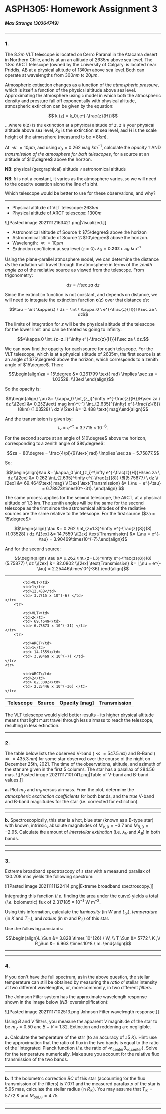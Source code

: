 # ASPH305: Homework Assignment 3
##### Max Stronge (30064749)

***
### 1.
 The $8.2m$ VLT telescope is located on Cerro Paranal in the Atacama desert in Northern Chile, and is at an an altitude of $2635m$ above sea level. The $1.8m$ ARCT telescope (owned by the University of Calgary) is located near Priddis, AB at a physical altitude of $1300m$ above sea level. Both can operate at wavelengths from $300nm$ to $20\mu m$.

Atmospheric extinction changes as a function of the *atmospheric pressure*, which is itself a function of the physical altitude above sea level. Approximating the atmosphere using a model in which both the atmospheric density and pressure fall off exponentially with physical altitude, atmospheric extinction can be given by the equation:

 $$ k (z) = k_0\,e^{-\frac{z}{H}}$$

...where $k(z)$ is the extinction at a physical altitude of $z$, $z$ is your physical altitude above sea level, $k_0$ is the extinction at sea level, and $H$ is the scale height of the atmosphere (measured to be $\approx \,8km$).

At $\ll = 10\mu m$, and using $\kappa_0 = 0.262\text{ mag }km^{-1}$, calculate the *opacity* $\tau$ AND *transmission of the atmosphere for both telescopes*, for a source at an altitude of $10\degree$ above the horizon. 

**NB**: physical (geographical) altitude $\neq$ astronomical altitude

**NB**: $k$ is not a constant, it varies as the atmosphere varies, so we will need to the opacity equation along the line of sight. 

Which telescope would be better to use for these observations, and why?
***
- Physical altitude of VLT telescope: $2635m$
- Physical altitude of ARCT telescope: $1300m$

![[Pasted image 20211112163421.png|Visualized.]]
- Astronomical altitude of Source 1: $75\degree$ above the horizon
- Astronomical altitude of Source 2: $10\degree$ above the horizon. 
- Wavelength: $\ll = 10\mu m$
- Extinction coefficient at sea level ($z=0$): $k_0 = 0.262\text{ mag km}^{-1}$

Using the plane-parallel atmosphere model, we can determine the distance $ds$ the radiation will travel through the atmosphere in terms of the *zenith angle* $za$ of the radiative source as viewed from the telescope. From trigonometry:

$$ds = H \sec za  \ dz$$

Since the extinction function is not constant, and depends on distance, we will need to integrate the extinction function $\kappa(z)$ over that distance $ds$:

$$\tau = \int \kappa(z) \ ds = \int \ \kappa_0 \ e^{-\frac{z}{H}}H\sec za \ dz$$

The limits of integration for $z$ will be the physical altitude of the telescope for the lower limit, and can be treated as going to infinity:

$$=\kappa_0 \int_{z=z_i}^\infty e^{-\frac{z}{H}}H\sec za \ dz.$$

We can now find the opacity for each source for each telescope. For the VLT telescope, which is at a physical altitude of $2635m$, the first source is at an angle of $75\degree$ above the horizon, which corresponds to a zenith angle of $15\degree$. Then:

$$\begin{align}za = 15\degree &= 0.261799 \text{ rad} \implies \sec za = 1.03528. \\[3ex] \end{align}$$

So the opacity is:

$$\begin{align} \tau &= \kappa_0 \int_{z_i}^\infty e^{-\frac{z}{H}}H\sec za \ dz \\[2ex] &= 0.262\text{ mag km}^{-1} \int_{2.635}^{\infty} e^{-\frac{z}{8}} (8km) (1.03528) \ dz \\[2ex] &= 12.488 \text{ mag}\end{align}$$

And the transmission is given by:
$$I_\nu = e^{-\tau} = 3.7715\times 10^{-6}.$$

For the second source at an angle of $10\degree$ above the horizon, corresponding to a zenith angle of $80\degree$:

$$za = 80\degree = \frac{4\pi}{9}\text{ rad} \implies \sec za = 5.75877.$$

So:

$$\begin{align}\tau &= \kappa_0 \int_{z_i}^\infty e^{-\frac{z}{H}}H\sec za \ dz \\[2ex] &= 0.262 \int_{2.635}^\infty e^{-\frac{z}{8}} (8)(5.75877) \ dz \\[2ex] &= 69.4649\text{ mag} \\[3ex] \text{Transmission} &= I_\nu = e^{-\tau} = 6.78873\times10^{-31}. \end{align} $$

The same process applies for the second telescope, the ARCT,  at a physical altitude of $1.3\text{ km}$. The zenith angles will be the same for the second telescope as the first since the astronomical altitudes of the radiative sources are the same relative to the telescope. For the first source ($za = 15\degree$):



$$\begin{align} \tau &= 0.262 \int_{z=1.3}^\infty e^{-\frac{z}{8}}(8) (1.03528) \ dz \\[2ex] &= 14.7559 \\[2ex] \text{Transmission} &= I_\nu = e^{-\tau} = 3.90469\times10^{-7}.\end{align}$$

And for the second source:

$$\begin{align} \tau &= 0.262 \int_{z=1.3}^\infty e^{-\frac{z}{8}}(8) (5.75877) \ dz \\[2ex] &= 82.0802 \\[2ex] \text{Transmission} &= I_\nu = e^{-\tau} = 2.25446\times10^{-36}.\end{align}$$
***
<table>
	<tr>
		<th>Telescope</th>
		<th>Source</th>
		<th>Opacity [mag]</th>
		<th>Transmission</th>
	</tr>
	<tr>
		
			<td>VLT</td>
			<td>1</td>
			<td>12.488</td>
			<td> 3.7715 x 10^(-6) </td>
	</tr>
		<tr>
		
			<td>VLT</td>
			<td>2</td>
			<td> 69.4649</td>
			<td> 6.78873 x 10^(-31) </td>
	</tr>
		<tr>
		
			<td>ARCT</td>
			<td>1</td>
			<td> 14.7559</td>
			<td> 3.90469 x 10^(-7) </td>
	</tr>
	<tr>
		
			<td>ARCT</td>
			<td>2</td>
			<td> 82.0802</td>
			<td> 2.25446 x 10^(-36) </td>
	</tr>
	
</table>

The VLT telescope would yield better results - its higher physical altitude means that light must travel through less airmass to reach the telescope, resulting in less extinction. 

***
### 2.

The table below lists the observed V-band ($\ll = 547.5\,nm$) and B-Band ($\ll =  435.3\,nm$) for some star observed over the course of the night on December 25th, 2021. The time of the observations, altitude, and azimuth of the star are given in the first 5 columns. The star has a parallax of $284.56\text{ mas}$.
![[Pasted image 20211117101741.png|Table of V-band and B-band values.]]

**a.** Plot $m_V$ and $m_B$ versus airmass. From the plot, determine the *atmospheric exctinction coefficients* for both bands, and the *true* V-band and B-band magnitudes for the star (i.e. corrected for extinction).
***

***
	
	
**b.** Spectroscopically, this star is a hot, blue star (known as a B-type star) with known, intrinsic, absolute magnitudes	of $M_{V,0} = -3.7$ and $M_{B,0} = -2.95.$ Calculate the amount of *interstellar extinction* (i.e. $A_V$ and $A_B$) in both bands. 

***

	
***
### 3.

Extreme broadband spectroscopy of a star with a measured parallax of $130.208\text{ mas}$ yields the following spectrum:

![[Pasted image 20211111122414.png|Extreme broadband spectroscopy.]]

Integrating this function (*i.e.* finding the area under the curve) yields a total (*i.e.* bolometric) flux of $2.317185\times10^{-8}\text{ W m}^{-2}$. 

Using this information, calculate the *luminosity* (in $W$ and $L_\Sun$), *temperature* (in $K$ and $T_\Sun$), and *radius* (in $m$ and $R_\Sun$) of this star. 

Use the following constants: 

$$\begin{align}L_\Sun &= 3.828 \times 10^{26} \ W, \\ T_\Sun &= 5772 \ K ,\\ R_\Sun &= 6.963 \times 10^8 \ m. \end{align}$$

***
***

### 4. 

If you don't have the full spectrum, as in the above question, the stellar temperature can still be obtained by measuring the *ratio* of stellar intensity at two different wavelengths, or, more commonly, in two different *filters*. 

The Johnson Filter system has the approximate wavelength response shown in the image below (*NB:* oversimplification):

![[Pasted image 20211117102513.png|Johnson Filter wavelength response.]]

Using $B$ and $V$ filters, you measure the apparent $V$ magnitude of the star to be $m_V = 0.50$ and $B-V = 1.32$. Extinction and reddening are negligible. 


**a.** Calculate the temperature of the star (to an accuracy of $\pm 5 \ K$). Hint: use the approximation that the ratio of flux in the two bands is equal to the ratio of the 'integrated' Planck function (*i.e.* the ratio of $\ll_{\text{center}}B_{\ll,\text{center}}$). Solve for the temperature numerically. Make sure you account for the relative flux transmission of the two bands. 

***

***

**b.** If the bolometric correction $BC$ of this star (accounting for the flux transmission of the filters) is $7.071$ and the measured parallax $p$ of the star is $5.95 \text{ mas}$, calculate the stellar radius (in $R_\Sun$). You may assume that $T_\Sun = 5772  \ K$ and $M_{\text{bol,}\Sun} = 4.75$.

***
***
